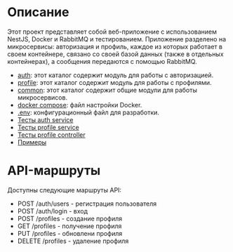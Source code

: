 # Описание
Этот проект представляет собой веб-приложение с использованием NestJS, Docker и RabbitMQ и тестированием. Приложение разделено на микросервисы: авторизация и профиль, каждое из которых работает в своем контейнере, связано со своей базой данных (также в отдельных контейнерах), а сообщения передаются с помощью RabbitMQ.

- [auth](apps/auth/): этот каталог содержит модуль для работы с авторизацией.
- [profile](apps/profile/): этот каталог содержит модуль для работы с профилями.
- [common](libs/common/): этот каталог содержит общие модули для работы микросервисов.
- [docker compose](docker-compose.yml): файл настройки Docker.
- [.env](.env): конфигурационный файл для разработки.
- [Тесты auth service](apps/auth/src/auth.service.spec.ts)
- [Тесты profile service](apps/profile/src/profile.service.spec.ts)
- [Тесты profile controller](apps/profile/src/profile.controller.spec.ts)
- [Примеры](examples)

# API-маршруты
Доступны следующие маршруты API:

- POST /auth/users - регистрация пользователя
- POST /auth/login - вход
- POST /profiles - создание профиля
- GET /profiles - получение профиля
- PUT /profiles - обновлени профиля
- DELETE /profiles - удаление профиля
